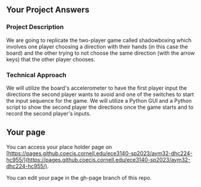 ## Your Project Answers

### Project Description

We are going to replicate the two-player game called shadowboxing which involves one player choosing a direction with their hands (in this case the board) and the other trying to not choose the same direction (with the arrow keys) that the other player chooses.
### Technical Approach

We will utilize the board's accelerometer to have the first player input the directions the second player wants to avoid and one of the switches to start the input sequence for the game. We will utilize a Python GUI and a Python script to show the second player the directions once the game starts and to record the second player's inputs.
## Your page
You can access your place holder page on [https://pages.github.coecis.cornell.edu/ece3140-sp2023/aym32-dhc224-hc955/](https://pages.github.coecis.cornell.edu/ece3140-sp2023/aym32-dhc224-hc955/).

You can edit your page in the gh-page branch of this repo.